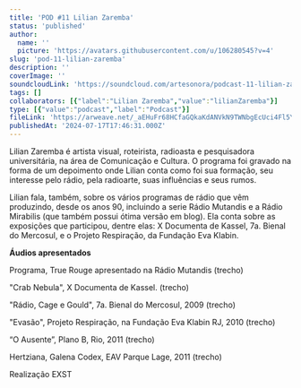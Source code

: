 ```yaml
---
title: 'POD #11 Lilian Zaremba'
status: 'published'
author:
  name: ''
  picture: 'https://avatars.githubusercontent.com/u/106280545?v=4'
slug: 'pod-11-lilian-zaremba'
description: ''
coverImage: ''
soundcloudLink: 'https://soundcloud.com/artesonora/podcast-11-lilian-zaremba?in=artesonora/sets/podcast&si=1b8a138cc8664a1185b8f11bb4a9f908&utm_source=clipboard&utm_medium=text&utm_campaign=social_sharing'
tags: []
collaborators: [{"label":"Lilian Zaremba","value":"lilianZaremba"}]
type: [{"value":"podcast","label":"Podcast"}]
fileLink: 'https://arweave.net/_aEHuFr68HCfaGQkaKdANVkN9TWNbgEcUci4Fl5Y8d4'
publishedAt: '2024-07-17T17:46:31.000Z'
---
```


Lilian Zaremba é artista visual, roteirista, radioasta e pesquisadora universitária, na área de Comunicação e Cultura. O programa foi gravado na forma de um depoimento onde Lilian conta como foi sua formação, seu interesse pelo rádio, pela radioarte, suas influências e seus rumos.

Lilian fala, também, sobre os vários programas de rádio que vêm produzindo, desde os anos 90, incluindo a serie Rádio Mutandis e a Rádio Mirabilis (que também possui ótima versão em blog). Ela conta sobre as exposições que participou, dentre elas: X Documenta de Kassel, 7a. Bienal do Mercosul, e o Projeto Respiração, da Fundação Eva Klabin.

**Áudios apresentados**

Programa, True Rouge apresentado na Rádio Mutandis (trecho)

"Crab Nebula", X Documenta de Kassel. (trecho)

"Rádio, Cage e Gould", 7a. Bienal do Mercosul, 2009 (trecho)

"Evasão", Projeto Respiração, na Fundação Eva Klabin RJ, 2010 (trecho)

“O Ausente”, Plano B, Rio, 2011 (trecho)

Hertziana, Galena Codex, EAV Parque Lage, 2011 (trecho)

Realização EXST
